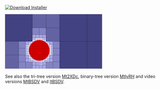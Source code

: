 <!-- +++ DO NOT REMOVE THIS COMMENT +++ DO NOT ADD OR EDIT ANY TEXT BEFORE THIS LINE +++ IT WOULD BE A REALLY BAD IDEA +++ -->

[![Download Installer](https://img.shields.io/static/v1?label=Download&message=Quadtree3-Installer.lua&color=blue)](Quadtree3-Installer.lua "Installer")



[![Thumbnail](Quadtree3_320x180.png)](https://www.shadertoy.com/view/lljSDy "View on Shadertoy.com")

See also the tri-tree version [Mt2XDc](https://www.shadertoy.com/view/Mt2XDc),
binary-tree version [MtlyRH](https://www.shadertoy.com/view/MtlyRH)
and video versions [MtBSDV](https://www.shadertoy.com/view/MtBSDV) and [ltBSDV](https://www.shadertoy.com/view/ltBSDV).

<!-- +++ DO NOT REMOVE THIS COMMENT +++ DO NOT EDIT ANY TEXT THAT COMES AFTER THIS LINE +++ TRUST ME: JUST DON'T DO IT +++ -->

